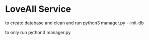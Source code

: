 # LoveAll Service

to create database and clean and run
python3 manager.py --init-db

to only run 
python3 manager.py
